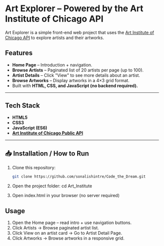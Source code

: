#  Art Explorer – Powered by the Art Institute of Chicago API

Art Explorer is a simple front-end web project that uses the [Art Institute of Chicago API](https://api.artic.edu/docs/) to explore artists and their artworks.  


##  Features
- **Home Page** – Introduction + navigation.  
- **Browse Artists** – Paginated list of 20 artists per page (up to 100).  
- **Artist Details** – Click "View" to see more details about an artist.  
- **Browse Artworks** – Display artworks in a 4×3 grid format.  
- Built with **HTML, CSS, and JavaScript (no backend required).**

---

## Tech Stack
- **HTML5**  
- **CSS3**  
- **JavaScript (ES6)**  
- **[Art Institute of Chicago Public API](https://api.artic.edu/docs/)**  

---

## 📥 Installation / How to Run
1. Clone this repository:
   ```bash
   git clone https://github.com/sonalishintre/Code_the_Dream.git

2. Open the project folder:
   cd Art_Institute

3. Open index.html in your browser (no server required)

## Usage
1. Open the Home page – read intro + use navigation buttons.
2. Click Artists → Browse paginated artist list.
3. Click View on an artist card → Go to Artist Detail Page.
4. Click Artworks → Browse artworks in a responsive grid.
